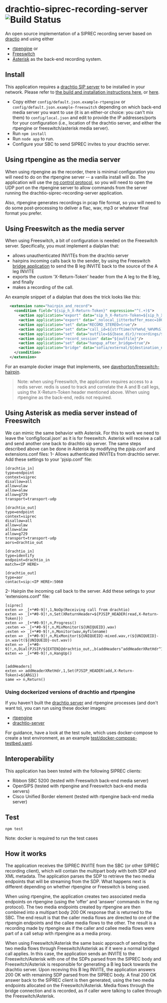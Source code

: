 # drachtio-siprec-recording-server ![Build Status](https://github.com/drachtio/drachtio-siprec-recording-server/workflows/CI/badge.svg)

An open source implementation of a SIPREC recording server based on [dractio](https://drachtio.org) and using either
* [rtpengine](https://github.com/sipwise/rtpengine) or
* [Freeswitch](https://freeswitch.com/)
* [Asterisk](https://asterisk.org)
as the back-end recording system.

## Install

This application requires a [drachtio SIP server](https://github.com/drachtio/drachtio-server) to be installed in your network.  Please refer to [the build and installation instructions here](https://drachtio.org/docs/drachtio-server), or [here](https://github.com/drachtio/drachtio-server).

* Copy either `config/default.json.example-rtpengine` or `config/default.json.example-freeswitch` depending on which back-end media server you want to use (it is an either-or choice: you can't mix them) to `config/local.json` and edit to provide the IP  addresses/ports for your configuration (i.e., location of the drachtio server, and either the rtpengine or freeswitch/asterisk media server). 
* Run `npm install`
* Run `node app` to run.
* Configure your SBC to send SIPREC invites to your drachtio server.

## Using rtpengine as the media server
When using rtpengine as the recorder, there is minimal configuration you will need to do on the rtpengine server -- a vanilla install will do.  The application will use the [ng control protocol](https://github.com/sipwise/rtpengine#the-ng-control-protocol), so you will need to open the UDP port on the rtpengine server to allow commands from the server running the drachtio-siprec-recording-server application.

Also, rtpengine generates recordings in pcap file format, so you will need to do some post-processing to deliver a flac, wav, mp3 or whatever final format you prefer.

## Using Freeswitch as the media server
When using Freeswitch, a bit of configuration is needed on the Freeswitch server.  Specifically, you must implement a dialplan that:
* allows unauthenticated INVITEs from the drachtio server
* hairpins incoming calls back to the sender, by using the Freeswitch [bridge application](https://freeswitch.org/confluence/display/FREESWITCH/mod_dptools%3A+bridge) to send the B leg INVITE back to the source of the A leg INVITE
* exports the custom 'X-Return-Token' header from the A leg to the B leg, and finally
* makes a recording of the call.

An example snippet of a dialplan that does the trick looks like this:
```xml
  <extension name="hairpin_and_record">
    <condition field="${sip_h_X-Return-Token}" expression="^(.+)$">
      <action application="export" data="sip_h_X-Return-Token=${sip_h_X-Return-Token}" />
      <action application="export" data="_nolocal_jitterbuffer_msec=100"/>
      <action application="set" data="RECORD_STEREO=true"/>
      <action application="set" data="call_id=${strftime(%Y%m%d_%H%M%S)}_${sip_from_tag}"/>
      <action application="set" data="outfile=$${base_dir}/recordings/${call_id}.wav"/> 
      <action application="record_session" data="${outfile}"/>
      <action application="set" data="hangup_after_bridge=true"/> 
      <action application="bridge" data="sofia/external/${destination_number}@${network_addr}"/>
    </condition>
  </extension>
```
For an example docker image that implements, see [davehorton/freeswitch-hairpin](https://hub.docker.com/r/davehorton/freeswitch-hairpin/).

> Note: when using Freeswitch, the application requires access to a redis server.  redis is used to track and correlate the A and B call legs, using the X-Return-Token header mentioned above.  When using rtpengine as the back-end, redis not required.

## Using Asterisk as media server instead of Freeswitch
We can mimic the same behavior with Asterisk. For this to work we need to leave the 'config/local.json' as it is for freeswitch. Asterisk will receive a call and send another one back to drachtio sip server. The same steps described above can be done in Asterisk by modifying the pjsip.conf and extensions.conf files:
1- Allows authenticated INVITEs from drachtio server. Add these settings to your 'pjsip.conf' file:
```
[drachtio_in]
type=endpoint
context=siprec
disallow=all
allow=ulaw
allow=alaw
allow=g729
transport=transport-udp

[drachtio_out]
type=endpoint
context=siprec
disallow=all
allow=ulaw
allow=alaw
allow=g729
transport=transport-udp
aors=drachtio_out

[drachtio_in]
type=identify
endpoint=drachtio_in
match=<IP HERE>

[drachtio_out]
type=aor
contact=sip:<IP HERE>:5060
```
2- Hairpin the incoming call back to the server. Add these setings to your 'extensions.conf" file:
```
[siprec]
exten => _[+*#0-9]!,1,NoOp(Receiving call from drachtio)
exten => _[+*#0-9]!,n,Set(XReturnHeader=${PJSIP_HEADER(read,X-Return-Token)})
exten => _[+*#0-9]!,n,Progress()
;exten => _[+*#0-9]!,n,MixMonitor(${UNIQUEID}.wav)
;exten => _[+*#0-9]!,n,Monitor(wav,myfilename)
exten => _[+*#0-9]!,n,MixMonitor(${UNIQUEID}-mixed.wav,r(${UNIQUEID}-in.wav)t(${UNIQUEID}-out.wav))
exten => _[+*#0-9]!,n,Dial(PJSIP/${EXTEN}@drachtio_out,,b(addHeaders^addHeaderXRetHdr^1(${XReturnHeader})))
exten => _[+*#0-9]!,n,HangUp()


[addHeaders]
exten => addHeaderXRetHdr,1,Set(PJSIP_HEADER(add,X-Return-Token)=${ARG1})
same => n,Return()
```
### Using dockerized versions of drachtio and rtpengine

If you haven't built the [drachtio server](https://github.com/drachtio/drachtio-server) and rtpengine processes (and don't want to), you can run using these docker images:
* [rtpengine](https://cloud.docker.com/swarm/davehorton/repository/docker/davehorton/rtpengine)
* [drachtio-server](https://cloud.docker.com/swarm/drachtio/repository/docker/drachtio/drachtio-server)

For guidance, have a look at the test suite, which uses docker-compose to create a test environment, as an example [test/docker-compose-testbed.yaml](test/docker-compose-testbed.yaml).

## Interoperability
This application has been tested with the following SIPREC clients:
* Ribbon SBC 5200 (tested with Freeswitch back-end media server)
* OpenSIPS (tested with rtpengine and Freeswitch back-end media servers)
* Cisco Unified Border element (tested with rtpengine back-end media server)
## Test

`npm test` 

Note: docker is required to run the test cases

## How it works

The application receives the SIPREC INVITE from the SBC (or other SIPREC recording client), which will contain the multipart body with both SDP and XML metadata.  The application parses the SDP to retrieve the two media endpoints that will be streaming from the SDP.  What happens next is different depending on whether rtpengine or Freeswitch is being used.

When using rtpengine, the application creates two associated media endpoints on rtpengine (using the 'offer' and 'answer' commands in the ng protocol).  The two media endpoints created by rtpengine are then combined into a multipart body 200 OK response that is returned to the SBC.  The end result is that the caller media flows are directed to one of the rtpengin endpoints and the callee media flows to the other. The result is a recording made by rtpengine as if the caller and callee media flows were part of a call setup with rtpengine as a media proxy.

When using Freeswitch/Asterisk the same basic approach of sending the two media flows through Freeswitch/Asterisk as if it were a normal bridged call applies.  In this case, the application sends an INVITE to the Freeswitch/Asterisk with one of the SDPs parsed from the SIPREC body and Freeswitch/Asterisk is responsible for generating a B leg back towards the drachtio server.  Upon receving this B leg INVITE, the application answers 200 OK with remaining SDP parsed from the SIPREC body.  A final 200 OK answer back to the SIPREC client is then generated, using the two media endpoints allocated on the Freeswitch/Asterisk.  Media flows through the bridge connection and is recorded, as if caller were talking to callee through the Freeswitch/Asterisk.




